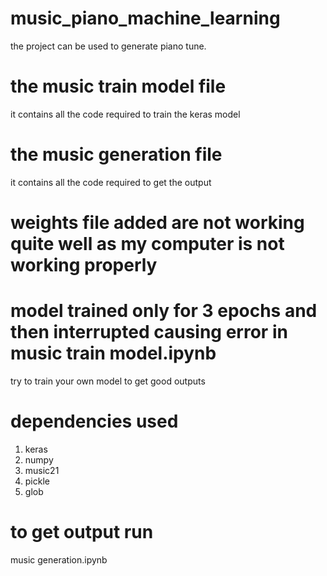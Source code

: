 # music_piano_machine_learning
the project can be used to generate piano tune.
# the music train model file
it contains all the code required to train the keras model
# the music generation file
it contains all the code required to get the output
# weights file added are not working quite well as my computer is not working properly 
# model trained only for 3 epochs and then interrupted causing error in music train model.ipynb
try to train your own model to get good outputs
# dependencies used
   1. keras
   2. numpy 
   3. music21
   4. pickle
   5. glob
# to get output run 
music generation.ipynb
